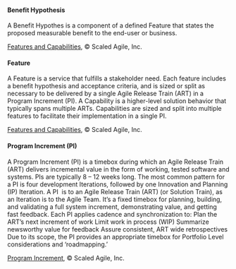 #### Benefit Hypothesis
A Benefit Hypothes is a component of a defined Feature that states the proposed measurable benefit to the end-user or business.

[Features and Capabilities](https://www.scaledagileframework.com/features-and-capabilities/), © Scaled Agile, Inc.

#### Feature
A Feature is a service that fulfills a stakeholder need. Each feature includes a benefit hypothesis and acceptance criteria, and is sized or split as necessary to be delivered by a single Agile Release Train (ART) in a Program Increment (PI). A Capability is a higher-level solution behavior that typically spans multiple ARTs. Capabilities are sized and split into multiple features to facilitate their implementation in a single PI.

[Features and Capabilities](https://www.scaledagileframework.com/features-and-capabilities/), © Scaled Agile, Inc.

#### Program Increment  (PI)

A Program Increment (PI) is a timebox during which an Agile Release Train (ART) delivers incremental value in the form of working, tested software and systems. PIs are typically 8 – 12 weeks long. The most common pattern for a PI is four development Iterations, followed by one Innovation and Planning (IP) Iteration. A PI  is to an Agile Release Train (ART) (or Solution Train), as an Iteration is to the Agile Team. It’s a fixed timebox for planning, building, and validating a full system increment, demonstrating value, and getting fast feedback. Each PI applies cadence and synchronization to: Plan the ART’s next increment of work Limit work in process (WIP) Summarize newsworthy value for feedback Assure consistent, ART wide retrospectives Due to its scope, the PI provides an appropriate timebox for Portfolio Level considerations and ‘roadmapping.’  
  
[Program Increment](https://www.scaledagileframework.com/program-increment/), © Scaled Agile, Inc.
  
